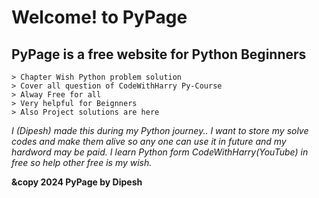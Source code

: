 # Welcome! to PyPage
## PyPage is a free website for Python Beginners  

    > Chapter Wish Python problem solution  
    > Cover all question of CodeWithHarry Py-Course  
    > Alway Free for all  
    > Very helpful for Beignners  
    > Also Project solutions are here   
    
 _I (Dipesh) made this during my Python journey.. I want to store my solve codes and make them alive so any one can use it in future and my hardword may be paid. I learn Python form CodeWithHarry(YouTube) in free so help other free is my wish._
    
 __&copy 2024 PyPage by Dipesh__
